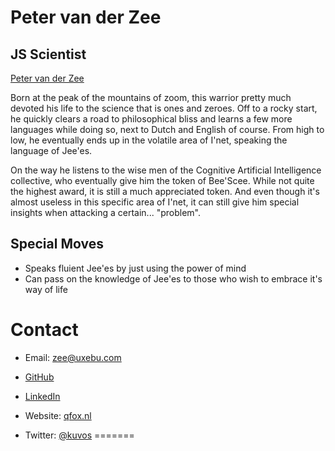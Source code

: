 Peter van der Zee
=================

JS Scientist
------------

[Peter van der Zee](/media/img/team/zee.png)

Born at the peak of the mountains of zoom, this warrior pretty much devoted his life to the science that is ones and zeroes. Off to a rocky start, he quickly clears a road to philosophical bliss and learns a few more languages while doing so, next to Dutch and English of course. From high to low, he eventually ends up in the volatile area of I'net, speaking the language of Jee'es.

On the way he listens to the wise men of the Cognitive Artificial Intelligence collective, who eventually give him the token of Bee'Scee. While not quite the highest award, it is still a much appreciated token. And even though it's almost useless in this specific area of I'net, it can still give him special insights when attacking a certain... "problem".

Special Moves
-------------

* Speaks fluient Jee'es by just using the power of mind
* Can pass on the knowledge of Jee'es to those who wish to embrace it's way of life

Contact
=======

* Email: [zee@uxebu.com](mailto:zee@uxebu.com)

* [GitHub](http://github.com/qfox)

* [LinkedIn](http://www.linkedin.com/in/pvdzee)

* Website: [qfox.nl](http://qfox.nl)

* Twitter: [@kuvos](http://twitter.com/kuvos)
=======

